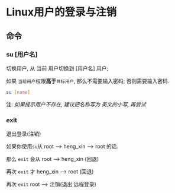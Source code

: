 # Linux用户的登录与注销
## 命令
### su [用户名]
切换用户, 从 当前 用户切换到 [用户名] 用户;

如果 `当前用户`权限**高于**`目标用户`, 那么不需要输入密码; 否则需要输入密码.

```Bash
su [name]
```

注: *如果提示用户不存在, 建议把名称写为 英文的小写, 再尝试*

### exit
退出登录(注销)

如果你使用`su`从 root --> heng_xin --> root 的话.

那么 `exit` 会从 root --> heng_xin (回退)

再次 `exit` 才 heng_xin --> root (回退)

再次 `exit` root --> 注销(退出 远程登录)
